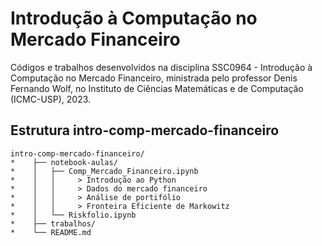 # Introdução à Computação no Mercado Financeiro

Códigos e trabalhos desenvolvidos na disciplina SSC0964 - Introdução à Computação no Mercado Financeiro, ministrada pelo professor Denis Fernando Wolf, no Instituto de Ciências Matemáticas e de Computação (ICMC-USP), 2023.


## Estrutura intro-comp-mercado-financeiro
```
intro-comp-mercado-financeiro/
*    ├── notebook-aulas/
*    │   ├── Comp_Mercado_Financeiro.ipynb
*    │   │     > Introdução ao Python
*    │   │     > Dados do mercado financeiro
*    │   │     > Análise de portifólio
*    │   │     > Fronteira Eficiente de Markowitz
*    │   └── Riskfolio.ipynb
*    ├── trabalhos/
*    └── README.md
```
